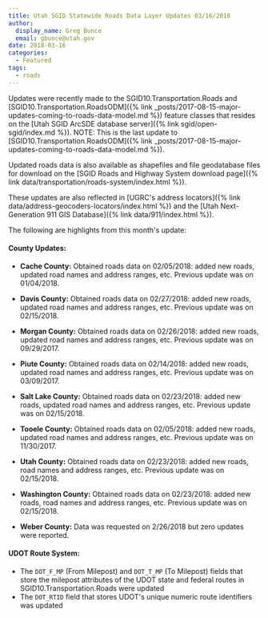 ```yaml
---
title: Utah SGID Statewide Roads Data Layer Updates 03/16/2018
author:
  display_name: Greg Bunce
  email: gbunce@utah.gov
date: 2018-03-16
categories:
  - Featured
tags:
  - roads
---
```


Updates were recently made to the SGID10.Transportation.Roads and [SGID10.Transportation.RoadsODM]({% link _posts/2017-08-15-major-updates-coming-to-roads-data-model.md %}) feature classes that resides on the [Utah SGID ArcSDE database server]({% link sgid/open-sgid/index.md %}). NOTE: This is the last update to [SGID10.Transportation.RoadsODM]({% link _posts/2017-08-15-major-updates-coming-to-roads-data-model.md %}).

Updated roads data is also available as shapefiles and file geodatabase files for download on the [SGID Roads and Highway System download page]({% link data/transportation/roads-system/index.html %}).

These updates are also reflected in [UGRC's address locators]({% link data/address-geocoders-locators/index.html %}) and the [Utah Next-Generation 911 GIS Database]({% link data/911/index.html %}).


The following are highlights from this month's update:

#### County Updates:

- **Cache County:** Obtained roads data on 02/05/2018: added new roads, updated road names and address ranges, etc. Previous update was on 01/04/2018.

- **Davis County:** Obtained roads data on 02/27/2018: added new roads, updated road names and address ranges, etc. Previous update was on 02/15/2018.

- **Morgan County:** Obtained roads data on 02/26/2018: added new roads, updated road names and address ranges, etc. Previous update was on 09/29/2017.

- **Piute County:** Obtained roads data on 02/14/2018: added new roads, updated road names and address ranges, etc. Previous update was on 03/09/2017.

- **Salt Lake County:** Obtained roads data on 02/23/2018: added new roads, updated road names and address ranges, etc. Previous update was on 02/15/2018.

- **Tooele County:** Obtained roads data on 02/05/2018: added new roads, updated road names and address ranges, etc. Previous update was on 11/30/2017.

- **Utah County:** Obtained roads data on 02/23/2018: added new roads, road names and address ranges, etc. Previous update was on 02/15/2018.

- **Washington County:** Obtained roads data on 02/23/2018: added new roads, road names and address ranges, etc. Previous update was on 02/15/2018.

- **Weber County:** Data was requested on 2/26/2018 but zero updates were reported.

#### UDOT Route System:

- The `DOT_F_MP` (From Milepost) and `DOT_T_MP` (To Milepost) fields that store the milepost attributes of the UDOT state and federal routes in SGID10.Transportation.Roads were updated
- The `DOT_RTID` field that stores UDOT's unique numeric route identifiers was updated

